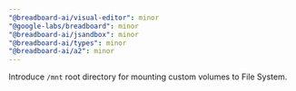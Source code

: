 ```yaml
---
"@breadboard-ai/visual-editor": minor
"@google-labs/breadboard": minor
"@breadboard-ai/jsandbox": minor
"@breadboard-ai/types": minor
"@breadboard-ai/a2": minor
---
```


Introduce `/mnt` root directory for mounting custom volumes to File System.
